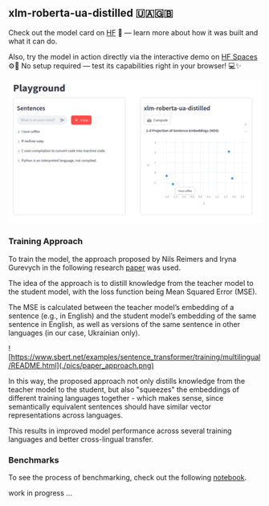 ## xlm-roberta-ua-distilled 🇺🇦🇬🇧

Check out the model card on [HF](https://huggingface.co/panalexeu/xlm-roberta-ua-distilled) 📄 — learn more about how it was built and what it can do.

Also, try the model in action directly via the interactive demo on [HF Spaces](https://huggingface.co/spaces/panalexeu/xlm-roberta-ua-distilled) ⚙️🧪
No setup required — test its capabilities right in your browser! 💻✨

![Playground](./pics/playground.png)


### Training Approach

To train the model, the approach proposed by Nils Reimers and Iryna Gurevych in the following research [paper](https://arxiv.org/pdf/2004.09813) was used.

The idea of the approach is to distill knowledge from the teacher model to the student model, with the loss function being Mean Squared Error (MSE). 

The MSE is calculated between the teacher model’s embedding of a sentence (e.g., in English) and the student model’s embedding of the same sentence in English, as well as versions of the same sentence in other languages (in our case, Ukrainian only).

![https://www.sbert.net/examples/sentence_transformer/training/multilingual/README.html](./pics/paper_approach.png)

In this way, the proposed approach not only distills knowledge from the teacher model to the student, but also "squeezes" the embeddings of different training languages together - which makes sense, since semantically equivalent sentences should have similar vector representations across languages.

This results in improved model performance across several training languages and better cross-lingual transfer.

### Benchmarks

To see the process of benchmarking, check out the following [notebook](./researches/benchmarks.ipynb).

work in progress ...
